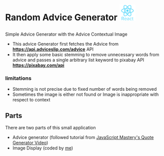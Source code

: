# Random Advice Generator <a href="https://reactjs.org/" target="_blank" rel="noreferrer"> <img src="https://raw.githubusercontent.com/devicons/devicon/master/icons/react/react-original-wordmark.svg" alt="react" width="50" height="50"/> </a> </p>
Simple Advice Generator with the Advice Contextual Image

- This advice Generator first fetches the Advice from **https://api.adviceslip.com/advice** API
- It then apply some basic stemming to remove unnecessary words from advice and passes a single arbitrary list keyword to
  pixabay API **https://pixabay.com/api**

### limitations
- Stemming is not precise due to fixed number of words being removed
- Sometimes the image is either not found or Image is inappropriate with respect to context

## Parts 
There are two parts of this small application
- Advice generator (followed tutorial from [JavaScript Mastery's Quote Generator Video](https://www.youtube.com/watch?v=o5CdCETh8cQ))
- Image Display (coded by [me](https://github.com/I-Muhammad-Zain-I))
